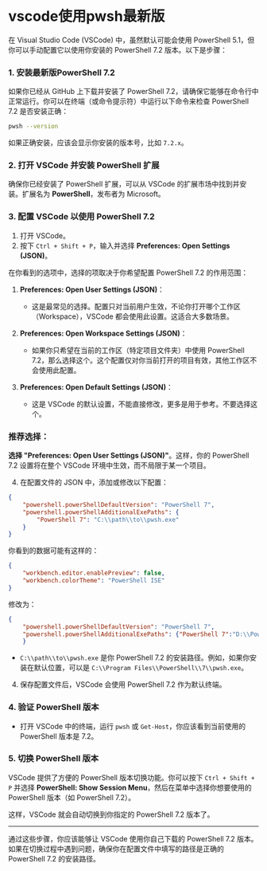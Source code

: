 # vscode使用pwsh最新版
在 Visual Studio Code (VSCode) 中，虽然默认可能会使用 PowerShell 5.1，但你可以手动配置它以使用你安装的 PowerShell 7.2 版本。以下是步骤：

### 1. **安装最新版PowerShell 7.2**
如果你已经从 GitHub 上下载并安装了 PowerShell 7.2，请确保它能够在命令行中正常运行。你可以在终端（或命令提示符）中运行以下命令来检查 PowerShell 7.2 是否安装正确：

```bash
pwsh --version
```

如果正确安装，应该会显示你安装的版本号，比如 `7.2.x`。

### 2. **打开 VSCode 并安装 PowerShell 扩展**
确保你已经安装了 PowerShell 扩展，可以从 VSCode 的扩展市场中找到并安装。扩展名为 **PowerShell**，发布者为 Microsoft。

### 3. **配置 VSCode 以使用 PowerShell 7.2**

1. 打开 VSCode。
2. 按下 `Ctrl + Shift + P`，输入并选择 **Preferences: Open Settings (JSON)**。

在你看到的选项中，选择的项取决于你希望配置 PowerShell 7.2 的作用范围：

1. **Preferences: Open User Settings (JSON)**：
   - 这是最常见的选择。配置只对当前用户生效，不论你打开哪个工作区（Workspace），VSCode 都会使用此设置。这适合大多数场景。
   
2. **Preferences: Open Workspace Settings (JSON)**：
   - 如果你只希望在当前的工作区（特定项目文件夹）中使用 PowerShell 7.2，那么选择这个。这个配置仅对你当前打开的项目有效，其他工作区不会使用此配置。

3. **Preferences: Open Default Settings (JSON)**：
   - 这是 VSCode 的默认设置，不能直接修改，更多是用于参考。不要选择这个。

### 推荐选择：

**选择 "Preferences: Open User Settings (JSON)"**。这样，你的 PowerShell 7.2 设置将在整个 VSCode 环境中生效，而不局限于某一个项目。

4. 在配置文件的 JSON 中，添加或修改以下配置：

```json
{
    "powershell.powerShellDefaultVersion": "PowerShell 7",
    "powershell.powerShellAdditionalExePaths": {
        "PowerShell 7": "C:\\path\\to\\pwsh.exe"
    }
}
```

你看到的数据可能有这样的：
```json
{
    "workbench.editor.enablePreview": false,
    "workbench.colorTheme": "PowerShell ISE"
}
```

修改为：
```json
{
    "powershell.powerShellDefaultVersion": "PowerShell 7",
    "powershell.powerShellAdditionalExePaths": {"PowerShell 7":"D:\\PowerShell-7.4.5-win-x64\\pwsh.exe"}
    }
```


- `C:\\path\\to\\pwsh.exe` 是你 PowerShell 7.2 的安装路径。例如，如果你安装在默认位置，可以是 `C:\\Program Files\\PowerShell\\7\\pwsh.exe`。

4. 保存配置文件后，VSCode 会使用 PowerShell 7.2 作为默认终端。

### 4. **验证 PowerShell 版本**
- 打开 VSCode 中的终端，运行 `pwsh` 或 `Get-Host`，你应该看到当前使用的 PowerShell 版本是 7.2。

### 5. **切换 PowerShell 版本**
VSCode 提供了方便的 PowerShell 版本切换功能。你可以按下 `Ctrl + Shift + P` 并选择 **PowerShell: Show Session Menu**，然后在菜单中选择你想要使用的 PowerShell 版本（如 PowerShell 7.2）。

这样，VSCode 就会自动切换到你指定的 PowerShell 7.2 版本了。

---

通过这些步骤，你应该能够让 VSCode 使用你自己下载的 PowerShell 7.2 版本。如果在切换过程中遇到问题，确保你在配置文件中填写的路径是正确的 PowerShell 7.2 的安装路径。